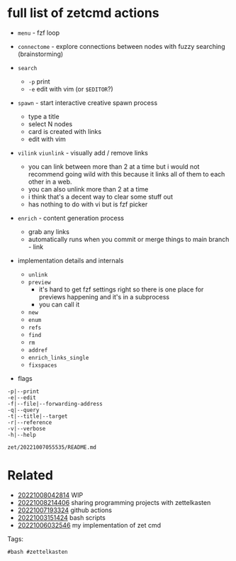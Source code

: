 # full list of zetcmd actions

- `menu` - fzf loop
- `connectome` - explore connections between nodes with fuzzy searching (brainstorming)
- `search`
  - `-p` print
  - `-e` edit with vim (or `$EDITOR`?)
- `spawn` - start interactive creative spawn process
  - type a title
  - select N nodes
  - card is created with links
  - edit with vim
- `vilink` `viunlink` - visually add / remove links
  - you can link between more than 2 at a time but i would not recommend going wild with this because it links all of them to each other in a web.
  - you can also unlink more than 2 at a time
  - i think that's a decent way to clear some stuff out
  - has nothing to do with vi but is fzf picker
- `enrich` - content generation process
  - grab any links
  - automatically runs when you commit or merge things to main branch - link

- implementation details and internals
  - `unlink`
  - `preview`
    - it's hard to get fzf settings right so there is one place for previews happening and it's in a subprocess
    - you can call it
  - `new`
  - `enum`
  - `refs`
  - `find`
  - `rm`
  - `addref`
  - `enrich_links_single`
  - `fixspaces`

- flags
```
-p|--print
-e|--edit
-f|--file|--forwarding-address
-q|--query
-t|--title|--target
-r|--reference
-v|--verbose
-h|--help
```

` zet/20221007055535/README.md `

# Related

- [20221008042814](/zet/20221008042814/README.md) WIP
- [20221008214406](/zet/20221008214406/README.md) sharing programming projects with zettelkasten
- [20221007193324](/zet/20221007193324/README.md) github actions
- [20221003151424](/zet/20221003151424/README.md) bash scripts
- [20221006032546](/zet/20221006032546/README.md) my implementation of zet cmd

Tags:

    #bash #zettelkasten 
